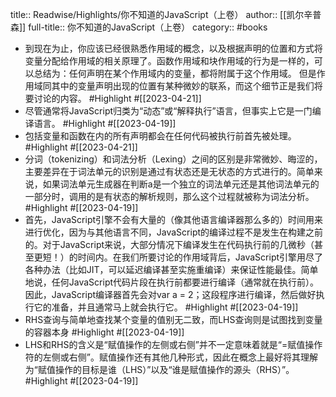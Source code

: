 title:: Readwise/Highlights/你不知道的JavaScript（上卷）
author:: [[凯尔辛普森]]
full-title:: 你不知道的JavaScript（上卷）
category:: #books
- 到现在为止，你应该已经很熟悉作用域的概念，以及根据声明的位置和方式将变量分配给作用域的相关原理了。函数作用域和块作用域的行为是一样的，可以总结为：任何声明在某个作用域内的变量，都将附属于这个作用域。
  但是作用域同其中的变量声明出现的位置有某种微妙的联系，而这个细节正是我们将要讨论的内容。 #Highlight #[[2023-04-21]]
- 尽管通常将JavaScript归类为“动态”或“解释执行”语言，但事实上它是一门编译语言。 #Highlight #[[2023-04-19]]
- 包括变量和函数在内的所有声明都会在任何代码被执行前首先被处理。 #Highlight #[[2023-04-21]]
- 分词（tokenizing）和词法分析（Lexing）之间的区别是非常微妙、晦涩的，主要差异在于词法单元的识别是通过有状态还是无状态的方式进行的。简单来说，如果词法单元生成器在判断a是一个独立的词法单元还是其他词法单元的一部分时，调用的是有状态的解析规则，那么这个过程就被称为词法分析。 #Highlight #[[2023-04-19]]
- 首先，JavaScript引擎不会有大量的（像其他语言编译器那么多的）时间用来进行优化，因为与其他语言不同，JavaScript的编译过程不是发生在构建之前的。对于JavaScript来说，大部分情况下编译发生在代码执行前的几微秒（甚至更短！）的时间内。在我们所要讨论的作用域背后，JavaScript引擎用尽了各种办法（比如JIT，可以延迟编译甚至实施重编译）来保证性能最佳。简单地说，任何JavaScript代码片段在执行前都要进行编译（通常就在执行前）。因此，JavaScript编译器首先会对var a = 2；这段程序进行编译，然后做好执行它的准备，并且通常马上就会执行它。 #Highlight #[[2023-04-19]]
- RHS查询与简单地查找某个变量的值别无二致，而LHS查询则是试图找到变量的容器本身 #Highlight #[[2023-04-19]]
- LHS和RHS的含义是“赋值操作的左侧或右侧”并不一定意味着就是“=赋值操作符的左侧或右侧”。赋值操作还有其他几种形式，因此在概念上最好将其理解为“赋值操作的目标是谁（LHS）”以及“谁是赋值操作的源头（RHS）”。 #Highlight #[[2023-04-19]]